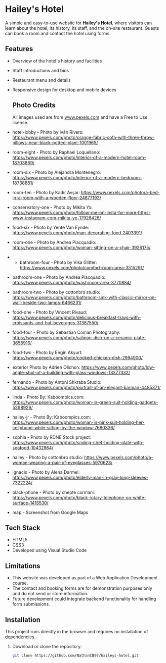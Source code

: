# Hailey's Hotel

A simple and easy-to-use website for **Hailey's Hotel**, where visitors can learn about the hotel, its history, its staff, and the on-site restaurant. Guests can book a room and contact the hotel using forms. 

## Features
- Overview of the hotel's history and facilities
- Staff introductions and bios
- Restaurant menu and details
- Responsive design for desktop and mobile devices

  ## Photo Credits
  All images used are from www.pexels.com and have a Free to Use license.
- hotel-lobby - Photo by Iván Rivero: https://www.pexels.com/photo/orange-fabric-sofa-with-three-throw-pillows-near-black-potted-plant-1001965/
- room-eight - Photo by Raphael Loquellano: https://www.pexels.com/photo/interior-of-a-modern-hotel-room-18703869/
- room-six - Photo by Alejandra Montenegro: https://www.pexels.com/photo/interior-of-a-modern-bedroom-18738881/
- room-ten - Photo by Kadir Avşar: https://www.pexels.com/photo/a-bed-in-a-room-with-a-wooden-floor-24877193/
- conservatory-one - Photo by Mikita Yo: https://www.pexels.com/photo/follow-me-on-insta-for-more-https-www-instagram-com-mikita-yo-17926426/
- food-six - Photo by Yente Van Eynde: https://www.pexels.com/photo/man-decorating-food-2403391/
- room-one - Photo by Andrea Piacquadio: https://www.pexels.com/photo/woman-sitting-on-a-chair-3926175/
- - bathroom-four - Photo by Vika Glitter: https://www.pexels.com/photo/comfort-room-area-3315291/
- bathroom-one - Photo by Andrea Piacquadio: https://www.pexels.com/photo/washroom-area-3770884/
- bathroom-two - Photo by cottonbro studio: https://www.pexels.com/photo/bathroom-sink-with-classic-mirror-on-wall-beside-two-lamps-6466231/
- food-one - Photo by Vincent Rivaud: https://www.pexels.com/photo/delicious-breakfast-trays-with-croissants-and-hot-beverages-31387550/
- food-four - Photo by Sebastian Coman Photography: https://www.pexels.com/photo/salmon-dish-on-a-ceramic-plate-3655916/
- food-two - Photo by Engin Akyurt: https://www.pexels.com/photo/cooked-chicken-dish-2994900/
- exterior Photo by Adrien Olichon: https://www.pexels.com/photo/low-angle-shot-of-a-building-with-glass-windows-13377332/
- fernando - Photo by Antoni Shkraba Studio: https://www.pexels.com/photo/portrait-of-an-elegant-barman-4485371/
- linda - Photo By: Kaboompics.com: https://www.pexels.com/photo/woman-in-green-suit-holding-gadgets-5398929/
- hailey-jr - Photo By: Kaboompics.com: https://www.pexels.com/photo/woman-in-pink-suit-holding-her-cellphone-while-sitting-by-the-window-7680336/
- sophia - Photo by RDNE Stock project: https://www.pexels.com/photo/smiling-chef-holding-plate-with-seafood-10432864/
- hailey - Photo by cottonbro studio: https://www.pexels.com/photo/a-woman-wearing-a-pair-of-eyeglasses-5970623/
- ignacio - Photo by Alena Darmel: https://www.pexels.com/photo/elderly-man-in-gray-long-sleeves-7322224/
- black-phone - Photo by chepté cormani: https://www.pexels.com/photo/black-rotary-telephone-on-white-surface-1416530/
- map - Screenshot from Google Maps

## Tech Stack
- HTML5
- CSS3
- Developed using Visual Studio Code

## Limitations
- This website was developed as part of a Web Application Development course.
- The contact and booking forms are for demonstration purposes only and do not send or store information.
- Future development could integrate backend functionality for handling form submissions.

## Installation
This project runs directly in the browser and requires no installation of dependencies.

1. Download or clone the repository:
   ```bash
   git clone https://github.com/NathanCB97/haileys-hotel.git
